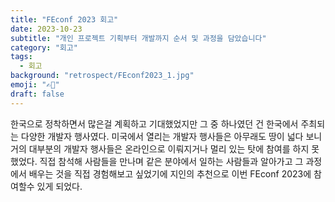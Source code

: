```yaml
---
title: "FEconf 2023 회고"
date: 2023-10-23
subtitle: "개인 프로젝트 기획부터 개발까지 순서 및 과정을 담았습니다"
category: "회고"
tags:
  - 회고
background: "retrospect/FEconf2023_1.jpg"
emoji: "✍🏼"
draft: false
---
```


한국으로 정착하면서 많은걸 계획하고 기대했었지만 그 중 하나였던 건 한국에서 주최되는 다양한 개발자 행사였다. 미국에서 열리는 개발자 행사들은 아무래도 땅이 넓다 보니 거의 대부분의 개발자 행사들은 온라인으로 이뤄지거나 멀리 있는 탓에 참여를 하지 못했었다. 직접 참석해 사람들을 만나며 같은 분야에서 일하는 사람들과 알아가고 그 과정에서 배우는 것을 직접 경험해보고 싶었기에 지인의 추천으로 이번 FEconf 2023에 참여할수 있게 되었다.
